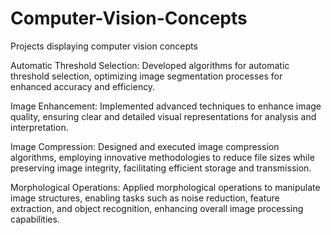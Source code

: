 # Computer-Vision-Concepts

Projects displaying computer vision concepts

Automatic Threshold Selection: Developed algorithms for automatic threshold selection, optimizing image segmentation processes for enhanced accuracy and efficiency.

Image Enhancement: Implemented advanced techniques to enhance image quality, ensuring clear and detailed visual representations for analysis and interpretation.

Image Compression: Designed and executed image compression algorithms, employing innovative methodologies to reduce file sizes while preserving image integrity, facilitating efficient storage and transmission.

Morphological Operations: Applied morphological operations to manipulate image structures, enabling tasks such as noise reduction, feature extraction, and object recognition, enhancing overall image processing capabilities.
